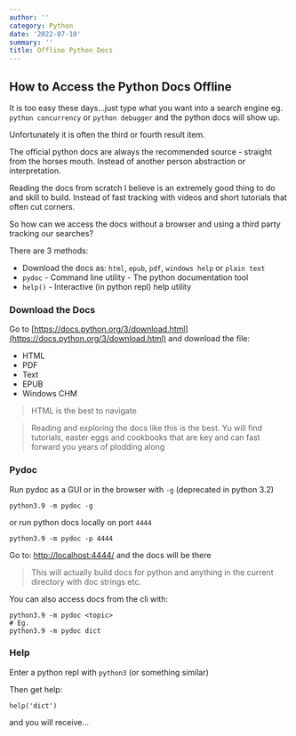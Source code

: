 ```yaml
---
author: ''
category: Python
date: '2022-07-10'
summary: ''
title: Offline Python Docs
---
```


## How to Access the Python Docs Offline

It is too easy these days...just type what you want into a search engine eg. `python concurrency` or `python debugger` and the python docs will show up.

Unfortunately it is often the third or fourth result item.

The official python docs are always the recommended source - straight from the horses mouth. Instead of another person abstraction or interpretation.

Reading the docs from scratch I believe is an extremely good thing to do and skill to build. Instead of fast tracking with videos and short tutorials that often cut corners.

So how can we access the docs without a browser and using a third party tracking our searches?

There are 3 methods:

* Download the docs as: `html`, `epub`, `pdf`, `windows help` or `plain text`
* `pydoc` - Command line utility - The python documentation tool
* `help()` - Interactive (in python repl)  help utility

### Download the Docs

Go to [https://docs.python.org/3/download.html](https://docs.python.org/3/download.html) and download the file:

* HTML
* PDF
* Text
* EPUB
* Windows CHM

> HTML is the best to navigate

> Reading and exploring the docs like this is the best. Yu will find tutorials, easter eggs and cookbooks that are key and can fast forward you years of plodding along

### Pydoc

Run pydoc as a GUI or in the browser with `-g` (deprecated in python 3.2)

    python3.9 -m pydoc -g

or run python docs locally on port `4444`

    python3.9 -m pydoc -p 4444

Go to: [http://localhost:4444/](http://localhost:4444/) and the docs will be there

> This will actually build docs for python and anything in the current directory with doc strings etc.

You can also access docs from the cli with:

    python3.9 -m pydoc <topic>
    # Eg.
    python3.9 -m pydoc dict

### Help

Enter a python repl with `python3` (or something similar)

Then get help:

    help('dict')

and you will receive...

